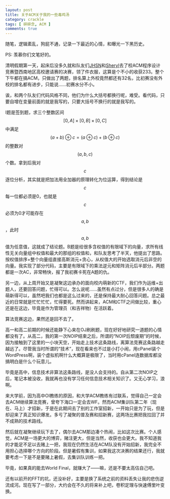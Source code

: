 ```yaml
---
layout: post
title: 关于ACM关于我的一些毒鸡汤
category: crackle
tags: [ 碎碎念, ACM ]
comments: true
---
```


随笔，逻辑紊乱，狗屁不通，记录一下最近的心情，和曝光一下黑历史。

PS: 羡慕你们文笔好的。

<!-- more -->

清明假期第一天，起床后没多久就和队友们<a href="http://blog.chrstm.com/" target="_blank">JHSN</a>和<a href="http://sheryl.space/" target="_blank">Sheryl</a>去了校ACM程序设计竞赛暨西南地区高校邀请赛的决赛，领了件衣服，这算是个不小的收获233。整个下午都在搞ACM，只做出了两题，排名算上外校竟然都还有32名，比初赛没有外校的排名都有进步，只能说……初赛水分不小。

诶，和两个队友们代码风格不同，他们为什么大括号都换行呢，难受。看代码，只要自增在变量前面的就是我写的，只要大括号不换行的就是我写的。

I题是签到题，求三个整数区间$$[0,A]\times[0,B]\times[0,C]$$中满足$$(a+b)\oplus c=(a\oplus c)+(b\oplus c)$$的整数对$$(a,b,c)$$个数。拿到后我对$$c$$逐位分析，其实就是把加法用全加器的原理转化为位运算，得到结论是$$c$$每一位都必须是0，也就是$$c$$必须为0才可能存在$$a,b$$，此时$$a,b$$值为任意值，这就成了结论题。B题是给很多含权值的有限域下的向量，求所有线性无关向量组中权值和最大的那组的权值和，和队友思考了半天，他提出了思路。按权值排序+整个向量组直接高斯消元+贪心，从权值大的开始选取消元后非空的向量。我实现了部分代码，主要是有限域下的乘法逆元和矩阵消元后半部分。两题都是一次AC，非常畅快，报了我初赛卡死在A题的仇。

另一边，从上周开始又是凝聚这边承办的面向校内萌新的CTF，我们作为运维+出题人，还要回答问题，忙得可以。怎么说呢……虽然有点过分，但是很多人的确是萌新得可以，虽然吧我们也都是这么过来的，还是保持最大耐心回答问题。总之最近的日常就是忙忙忙忙，忙得要死。然而讲起来，ACM和CTF之间做比较，重心还是在这边，毕竟是作为管理员（和吉祥物）在活跃着。

算法竞赛这边，果然还是回不去了。

高一和高二前期的时候还能静下心来在OJ刷刷题，现在好好地研究一道题的心情都没有了。从高二，我的第一次NOIP结束之后，所谓的“NOIP后颓废期”的时候，因为接触到了这里的一小块天空，开始走上技术这条路线，离算法竞赛这条路越走越远了。尽管我当时所谓的“技术”，现在看来也不过是小打小闹，用cPanel装个WordPress啊，装个虚拟机啊什么大概算是极限了，当时用cPanel连数据库都没搞明白是什么个玩意儿。

毕竟是高中，信息技术非算法这条路线，是没人会支持的。自从第二次NOIP之后，笔记本被没收，我就再也没有学习任何信息技术相关知识了。又无心学习，浪啊。

来大学前，因为高中OI教练的原因，和大学ACM教练有过联系，觉得自己一定会去ACM继续算法竞赛，曾夸下海口一定会去WF。然而ACM集训队第二年（现在、马上）才招新，于是在此期间去了别的工作室招新，一开始只是为了玩，但是却迎来了真正知识爆发。多亏了凝聚的普及赛和招新赛，这两场比赛把我拉回了并不成熟的技术路线。

然后就在凝聚继续玩下去了，偶尔去ACM那边凑个热闹，比如这次比赛。个人感觉，ACM是一场更大的博弈，赌注更大，但是当然，收获也会更大。我不知道我的才能足不足以去赌上一把，我现在仍然生活在ACM队没有开始招新，我完全不用担心选择哪个方向的阶段。但是暑假有集训，如果我这次决赛的结果还行，我就要考虑一下是不是要赌上暑假，去集训队训练一把。

毕竟，如果真的能去World Final，就赚大了——嘛，还是不要太高估自己吧。

还有以前开的FFT的坑，还没补好，主要是换了系统之前的资料丢失让我的悲伤逆流成河。现在写了一部分，大约会在不久的将来补上吧，卷积定理与快速傅里叶变换。
